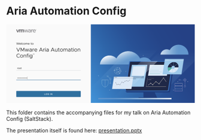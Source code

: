 # Aria Automation Config

![Aria Automation Config Login Screen](aac.png)

This folder contains the accompanying files for my talk on Aria Automation Config (SaltStack).

The presentation itself is found here: [presentation.pptx](presentation/presentation.pptx)

